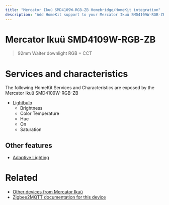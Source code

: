 ```yaml
---
title: "Mercator Ikuü SMD4109W-RGB-ZB Homebridge/HomeKit integration"
description: "Add HomeKit support to your Mercator Ikuü SMD4109W-RGB-ZB, using Homebridge, Zigbee2MQTT and homebridge-z2m."
---
```

<!---
This file has been GENERATED using src/docgen/docgen.ts
DO NOT EDIT THIS FILE MANUALLY!
-->
# Mercator Ikuü SMD4109W-RGB-ZB
> 92mm Walter downlight RGB + CCT


# Services and characteristics
The following HomeKit Services and Characteristics are exposed by
the Mercator Ikuü SMD4109W-RGB-ZB

* [Lightbulb](../../light.md)
  * Brightness
  * Color Temperature
  * Hue
  * On
  * Saturation

## Other features
* [Adaptive Lighting](../../light.md)

# Related
* [Other devices from Mercator Ikuü](../index.md#mercator_ikuu)
* [Zigbee2MQTT documentation for this device](https://www.zigbee2mqtt.io/devices/SMD4109W-RGB-ZB.html)